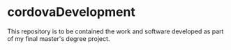 # cordovaDevelopment
This repository is to be contained the work and software developed as part of my final master's degree project.
